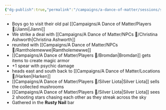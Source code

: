 ```yaml
---
{"dg-publish":true,"permalink":"/campaigns/a-dance-of-matter/sessions/session-1009/"}
---
```



- Boys go to visit their old pal [[Campaigns/A Dance of Matter/Players 👤/Jianni\|Jianni]]
- We strike a deal with [[Campaigns/A Dance of Matter/NPCs 🤖/Christina Ashworth\|Christina Ashworth]]
- reunited with [[Campaigns/A Dance of Matter/NPCs 🤖/Ramtholemewwe\|Ramtholemewwe]]
- [[Campaigns/A Dance of Matter/Players 👤/Bromdan\|Bromdan]] gets items to create magic armor
- +1 spear with psychic damage
- heads east and south back to [[Campaigns/A Dance of Matter/Locations 📌/Harken\|Harken]]
- [[Campaigns/A Dance of Matter/Players 👤/Silver Liota\|Silver Liota]] sells the collected mushrooms
- [[Campaigns/A Dance of Matter/Players 👤/Silver Liota\|Silver Liota]] sees 2 shooting stars chasing each other as they streak across the sky
- Gathered in the **Rusty  Nail** bar